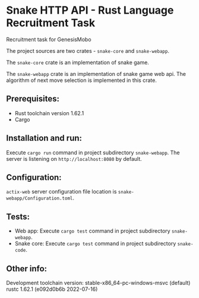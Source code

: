 # Snake HTTP API - Rust Language Recruitment Task
Recruitment task for GenesisMobo

The project sources are two crates - `snake-core` and `snake-webapp`.

The `snake-core` crate is an implementation of snake game.

The `snake-webapp` crate is an implementation of snake game web api. 
The algorithm of next move selection is implemented in this crate.

## Prerequisites:
- Rust toolchain version 1.62.1
- Cargo
  
## Installation and run:
Execute `cargo run` command in project subdirectory `snake-webapp`.
The server is listening on `http://localhost:8080` by default.

## Configuration:
`actix-web` server configuration file location is `snake-webapp/Configuration.toml`.

## Tests:
- Web app: Execute `cargo test` command in project subdirectory `snake-webapp`.
- Snake core: Execute `cargo test` command in project subdirectory `snake-code`.

## Other info:
Development toolchain version: 
stable-x86_64-pc-windows-msvc (default)
rustc 1.62.1 (e092d0b6b 2022-07-16)
